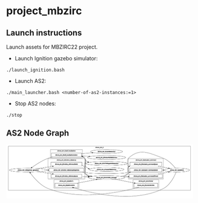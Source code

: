# project_mbzirc

## Launch instructions 

Launch assets for MBZIRC22 project.

- Launch Ignition gazebo simulator:
```
./launch_ignition.bash
```

- Launch AS2:
```
./main_launcher.bash <number-of-as2-instances:=1>
```

- Stop AS2 nodes:
```
./stop
```

## AS2 Node Graph

![as2-node-graph](docs/as2v010_2.png)